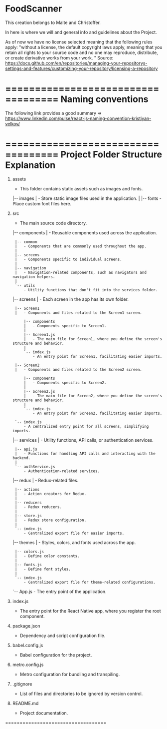 # FoodScanner
This creation belongs to Malte and Christoffer.

In here is where we will and general info and guidelines about the Project.

As of now we have no license selected meaning that the following rules apply:
"without a license, the default copyright laws apply, meaning that you retain all rights to your source code and no one may reproduce, distribute, or create derivative works from your work. "
Source: https://docs.github.com/en/repositories/managing-your-repositorys-settings-and-features/customizing-your-repository/licensing-a-repository

===================================
Naming conventions
===================================
The following link provides a good summary => https://www.linkedin.com/pulse/react-js-naming-convention-kristiyan-velkov/

===================================
Project Folder Structure Explanation
===================================

1. assets
    - This folder contains static assets such as images and fonts.

    |-- images
    |   - Store static image files used in the application.
    |
    |-- fonts
        - Place custom font files here.

2. src
    - The main source code directory.

    |-- components
    |   - Reusable components used across the application.

        |-- common
        |   - Components that are commonly used throughout the app.
        |
        |-- screens
        |   - Components specific to individual screens.
        |
        |-- navigation
        |   - Navigation-related components, such as navigators and navigation helpers.
        |
        `-- utils
            - Utility functions that don't fit into the services folder.

    |-- screens
    |   - Each screen in the app has its own folder.

        |-- Screen1
        |   - Components and files related to the Screen1 screen.

            |-- components
            |   - Components specific to Screen1.
            |
            |-- Screen1.js
            |   - The main file for Screen1, where you define the screen's structure and behavior.
            |
            `-- index.js
                - An entry point for Screen1, facilitating easier imports.

        |-- Screen2
        |   - Components and files related to the Screen2 screen.

            |-- components
            |   - Components specific to Screen2.
            |
            |-- Screen2.js
            |   - The main file for Screen2, where you define the screen's structure and behavior.
            |
            `-- index.js
                - An entry point for Screen2, facilitating easier imports.

        `-- index.js
            - A centralized entry point for all screens, simplifying imports.

    |-- services
    |   - Utility functions, API calls, or authentication services.

        |-- api.js
        |   - Functions for handling API calls and interacting with the backend.
        |
        `-- authService.js
            - Authentication-related services.

    |-- redux
    |   - Redux-related files.

        |-- actions
        |   - Action creators for Redux.
        |
        |-- reducers
        |   - Redux reducers.
        |
        |-- store.js
        |   - Redux store configuration.
        |
        `-- index.js
            - Centralized export file for easier imports.

    |-- themes
    |   - Styles, colors, and fonts used across the app.

        |-- colors.js
        |   - Define color constants.
        |
        |-- fonts.js
        |   - Define font styles.
        |
        `-- index.js
            - Centralized export file for theme-related configurations.

    `-- App.js
        - The entry point of the application.

3. index.js
    - The entry point for the React Native app, where you register the root component.

4. package.json
    - Dependency and script configuration file.

5. babel.config.js
    - Babel configuration for the project.

6. metro.config.js
    - Metro configuration for bundling and transpiling.

7. .gitignore
    - List of files and directories to be ignored by version control.

8. README.md
    - Project documentation.

===================================
